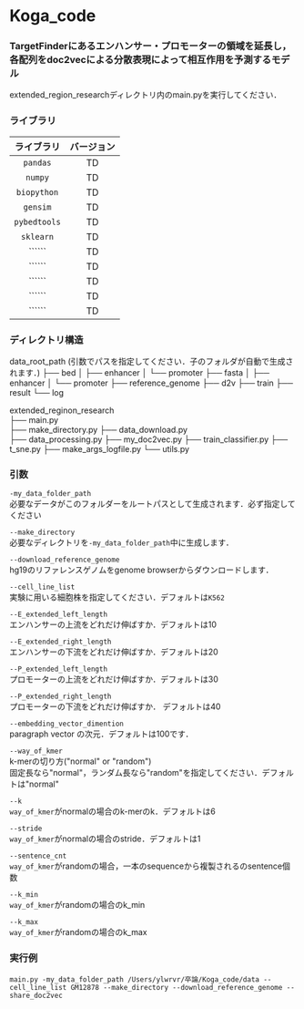 # Koga_code

### TargetFinderにあるエンハンサー・プロモーターの領域を延長し，各配列をdoc2vecによる分散表現によって相互作用を予測するモデル ###

extended_region_researchディレクトリ内のmain.pyを実行してください．

### ライブラリ ###

| ライブラリ | バージョン |
| :---: | :---: |
| ```pandas``` | TD |
| ```numpy``` | TD |
| ```biopython``` | TD |
| ```gensim``` | TD |
| ```pybedtools``` | TD |
| ```sklearn``` | TD |
| `````` | TD |
| `````` | TD |
| `````` | TD |
| `````` | TD |
| `````` | TD |


### ディレクトリ構造 ###

data_root_path (引数でパスを指定してください．子のフォルダが自動で生成されます．)
├── bed
│   ├── enhancer
│   └── promoter
├── fasta
│   ├── enhancer
│   └── promoter
├── reference_genome
├── d2v
├── train
├── result
└── log



extended_reginon_research  
├── main.py  
├── make_directory.py
├── data_download.py  
├── data_processing.py
├── my_doc2vec.py
├── train_classifier.py
├── t_sne.py
├── make_args_logfile.py
└── utils.py

### 引数 ###

```-my_data_folder_path```  
必要なデータがこのフォルダーをルートパスとして生成されます．必ず指定してください

```--make_directory```  
必要なディレクトリを```-my_data_folder_path```中に生成します．

```--download_reference_genome```  
hg19のリファレンスゲノムをgenome browserからダウンロードします．

```--cell_line_list```  
実験に用いる細胞株を指定してください．デフォルトは```K562```

```--E_extended_left_length```  
エンハンサーの上流をどれだけ伸ばすか．デフォルトは10

```--E_extended_right_length```  
エンハンサーの下流をどれだけ伸ばすか．デフォルトは20

```--P_extended_left_length```  
プロモーターの上流をどれだけ伸ばすか．デフォルトは30

```--P_extended_right_length```  
プロモーターの下流をどれだけ伸ばすか． デフォルトは40

```--embedding_vector_dimention```  
paragraph vector の次元．デフォルトは100です．

```--way_of_kmer```  
k-merの切り方("normal" or "random")  
固定長なら"normal"，ランダム長なら"random"を指定してください．デフォルトは"normal"

```--k```  
```way_of_kmer```がnormalの場合のk-merのk．デフォルトは6

```--stride```  
```way_of_kmer```がnormalの場合のstride．デフォルトは1

```--sentence_cnt```  
```way_of_kmer```がrandomの場合，一本のsequenceから複製されるのsentence個数

```--k_min```  
```way_of_kmer```がrandomの場合のk_min

```--k_max```  
```way_of_kmer```がrandomの場合のk_max

### 実行例 ###  
```main.py -my_data_folder_path /Users/ylwrvr/卒論/Koga_code/data --cell_line_list GM12878 --make_directory --download_reference_genome --share_doc2vec ```

